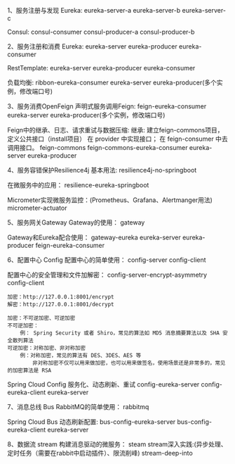 1、服务注册与发现
Eureka:
    eureka-server-a
    eureka-server-b
    eureka-server-c
    
Consul:
    consul-consumer
    consul-producer-a
    consul-producer-b

2、服务注册和消费
Eureka:
    eureka-server
    eureka-producer
    eureka-consumer
    
RestTemplate:
    eureka-server
    eureka-producer
    eureka-consumer

负载均衡:
    ribbon-eureka-consumer
    eureka-server
    eureka-producer(多个实例，修改端口号)
    
3、服务消费OpenFeign
声明式服务调用Feign:
    feign-eureka-consumer
    eureka-server
    eureka-producer(多个实例，修改端口号)
    
Feign中的继承、日志、请求重试与数据压缩:
    继承:
        建立feign-commons项目，定义公共接口（install项目）
        在 provider 中实现接口；
        在 feign-consumer 中去调用接口。
    feign-commons
    feign-commons-eureka-consumer
    eureka-server
    eureka-producer
    
4、服务容错保护Resilience4j
基本用法:
    resilience4j-no-springboot
    
在微服务中的应用：
    resilience-eureka-springboot
    
Micrometer实现微服务监控：(Prometheus、Grafana、Alertmanger用法)
    micrometer-actuator

5、服务网关Gateway
Gateway的使用：
    gateway
    
Gateway和Eureka配合使用：
    gateway-eureka
    eureka-server
    eureka-producer
    feign-eureka-consumer
    
6、配置中心 Config
配置中心的简单使用：
    config-server
    config-client
    
配置中心的安全管理和文件加解密：
    config-server-encrypt-asymmetry
    config-client

    加密：http://127.0.0.1:8001/encrypt
    解密：http://127.0.0.1:8001/decrypt

    加密：不可逆加密、可逆加密
    不可逆加密：
        例： Spring Security 或者 Shiro，常见的算法如 MD5 消息摘要算法以及 SHA 安全散列算法
    可逆加密：对称加密、非对称加密
        例：对称加密，常见的算法有 DES、3DES、AES 等
            非对称加密不仅可以用来做加密，也可以用来做签名，使用场景还是非常多的，常见的加密算法是 RSA 
            
Spring Cloud Config 服务化、动态刷新、重试
    config-eureka-server
    config-eureka-client
    eureka-server

7、消息总线 Bus
RabbitMQ的简单使用：
    rabbitmq

Spring Cloud Bus 动态刷新配置:
    bus-config-eureka-server
    bus-config-eureka-client
    eureka-server
    
8、数据流 stream
构建消息驱动的微服务：
    steam
stream深入实践:(异步处理、定时任务（需要在rabbit中启动插件）、限流削峰)
    stream-deep-into
    